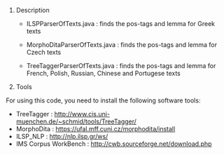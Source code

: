 
1. Description

   - ILSPParserOfTexts.java :  finds the pos-tags and lemma for Greek texts 
   
   - MorphoDitaParserOfTexts.java : finds the pos-tags and lemma for Czech texts
   
   - TreeTaggerParserOfTexts.java : finds the pos-tags and lemma for French, Polish, Russian, Chinese and Portugese texts

2. Tools 

 For using this code, you need to install the following software tools:
 - TreeTagger : http://www.cis.uni-muenchen.de/~schmid/tools/TreeTagger/
 - MorphoDita : https://ufal.mff.cuni.cz/morphodita/install
 - ILSP_NLP : http://nlp.ilsp.gr/ws/
 - IMS Corpus WorkBench : http://cwb.sourceforge.net/download.php


